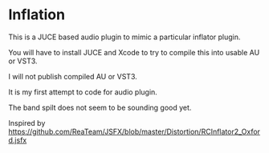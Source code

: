 # Inflation

This is a JUCE based audio plugin to mimic a particular inflator plugin.

You will have to install JUCE and Xcode to try to compile this into usable AU or VST3. 

I will not publish compiled AU or VST3.

It is my first attempt to code for audio plugin. 

The band spilt does not seem to be sounding good yet.

Inspired by https://github.com/ReaTeam/JSFX/blob/master/Distortion/RCInflator2_Oxford.jsfx 
